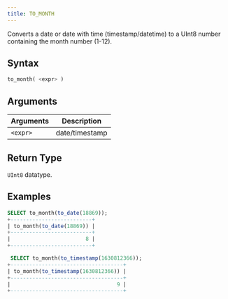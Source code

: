 ```yaml
---
title: TO_MONTH
---
```


Converts a date or date with time (timestamp/datetime) to a UInt8 number containing the month number (1-12).

## Syntax

```sql
to_month( <expr> )
```

## Arguments

| Arguments   | Description |
| ----------- | ----------- |
| `<expr>` | date/timestamp |

## Return Type

 `UInt8` datatype.

## Examples

```sql
SELECT to_month(to_date(18869));
+--------------------------+
| to_month(to_date(18869)) |
+--------------------------+
|                        8 |
+--------------------------+

 SELECT to_month(to_timestamp(1630812366));
+------------------------------------+
| to_month(to_timestamp(1630812366)) |
+------------------------------------+
|                                  9 |
+------------------------------------+
```
